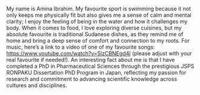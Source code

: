 My name is Amina Ibrahim. My favourite sport is swimming because it not only keeps me physically fit but also gives me a sense of calm and mental clarity; I enjoy the feeling of being in the water and how it challenges my body. When it comes to food, I love exploring diverse cuisines, but my absolute favourite is traditional Sudanese dishes, as they remind me of home and bring a deep sense of comfort and connection to my roots. For music, here’s a link to a video of one of my favourite songs: https://www.youtube.com/watch?v=5lzCBNEgd4I (please adjust with your real favourite if needed!). An interesting fact about me is that I have completed a PhD in Pharmaceutical Sciences through the prestigious JSPS RONPAKU Dissertation PhD Program in Japan, reflecting my passion for research and commitment to advancing scientific knowledge across cultures and disciplines.
